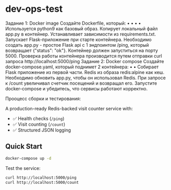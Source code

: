# dev-ops-test

Задание 1: Docker image
Создайте Dockerfile, который:
•
•
•
•
Используется python9 как базовый образ.
Копирует локальный файл app.py в контейнер.
Устанавливает зависимости из requirements.txt.
Запускает Flask-приложение при старте контейнера.
Необходимо создать app.py - простое Flask api с 1 эндпоинтом /ping, который возвращает {"status":
"ok"}.
Контейнер должен запуститься на порту 5000. Проверка работы контейнера производится путем
отправки curl запроса http://localhost:5000/ping
Задание 2: Docker compose
Создайте docker-compose.yaml, который поднимет 2 контейнера:
•
•
Собирает Flask приложение из первой части.
Redis из образа redis:alpine как кеш.
Необходимо обновить app.py, чтобы он использовал Redis.
При запросе к /count увеличивал счетчик посещений и возвращал его.
Запустите docker-compose и убедитесь, что сервисы работают корректно.


Прооцесс сборки и тестирования:


A production-ready Redis-backed visit counter service with:

- ✅ Health checks (`/ping`)
- ✅ Visit counting (`/count`)
- ✅ Structured JSON logging

## Quick Start

```bash
docker-compose up -d
```

Test the service:
```bash
curl http://localhost:5000/ping
curl http://localhost:5000/count
```
